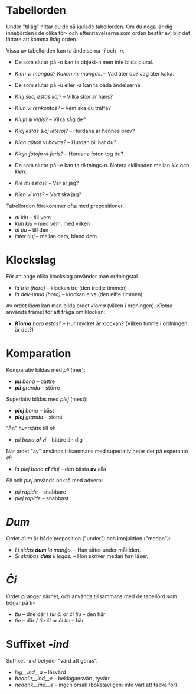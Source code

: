 # Tabellorden

Under "tilläg" hittar du de så kallade tabellorden. Om du noga lär dig innebörden i de olika för- och efterstavelserna som orden består av, blir det lättare att komma ihåg orden. 

Vissa av tabellorden kan ta ändelserna *-j* och *-n*.

- De som slutar på -o kan ta objekt-n men inte bilda plural.
 - *Kion vi manĝas? Kukon mi manĝas.* – Vad äter du? Jag äter kaka.

- De som slutar på -u eller -a kan ta båda ändelserna.
 - *Kiuj ŝuoj estas liaj?* – Vilka skor är hans?
 - *Kiun vi renkontos?* – Vem ska du träffa?
 - *Kiujn ili vidis?* – Vilka såg de?
 - *Kiaj estas ŝiaj leteroj?* – Hurdana är hennes brev?
 - *Kian aŭton vi havas?* – Hurdan bil har du?
 - *Kiajn fotojn vi faris?* – Hurdana foton tog du?

- De som slutar på -e kan ta riktnings-n. Notera skillnaden mellan *kie* och *kien*.
 - *Kie mi estas?* – Var är jag?
 - *Kien vi iras?* – Vart ska jag?

Tabellorden förekommer ofta med prepositioner.

- *al kiu* – till vem
- *kun kiu* – med vem, med vilken
- *al tiu* – till den
- *inter tiuj* – mellan dem, bland dem

# Klockslag

För att ange olika klockslag använder man ordningstal. 

- *la tria (horo)* – klockan tre (den tredje timmen)
- *la dek-unua (horo)* – klockan elva (den elfte timmen)

Av ordet *kiom* kan man bilda ordet *kioma* (vilken i ordningen). *Kioma* används främst för att fråga om klockan:

- *__Kioma__ horo estas?* – Hur mycket är klockan? (Vilken timme i ordningen är det?)

# Komparation

Komparativ bildas med *pli* (mer):

- *__pli__ bona* – bättre
- *__pli__ granda* – större

Superlativ bildas med *plej* (mest):

- *__plej__ bona* – bäst
- *__plej__ granda* – störst

"Än" översätts till *ol*:

- *pli bona __ol__ vi* – bättre än dig

När ordet "av" används tillsammans med superlativ heter det på esperanto *el*: 

- *la plej bona __el__ ĉiuj* – den bästa __av__ alla

*Pli* och *plej* används också med adverb:

- *pli rapide* – snabbare
- *plej rapide* – snabbast

# *Dum* 

Ordet *dum* är både  preposition ("under") och konjuktion ("medan"):

- *Li sidas __dum__ la manĝo.* – Han sitter under måltiden.
- *Ŝi skribas __dum__ li legas.* – Hon skriver medan han läser.

# *Ĉi*

Ordet *ci* anger närhet, och används tillsammans med de tabellord som börjar på *ti-*

- *tiu* – dne där / *tiu ĉi* or *ĉi tiu* – den här
- *tie* – där / *tie ĉi* or *ĉi tie* – här

# Suffixet *-ind*

Suffixet *-ind* betyder "värd att göras".

- *leg__ind__a* – läsvärd
- *bedaŭr__ind__e* – beklagansvärt, tyvärr
- *nedank__ind__e* – ingen orsak (bokstavligen: inte värt att tacka för)

 
